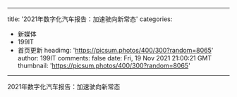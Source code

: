 
---
title: '2021年数字化汽车报告：加速驶向新常态'
categories: 
 - 新媒体
 - 199IT
 - 首页更新
headimg: 'https://picsum.photos/400/300?random=8065'
author: 199IT
comments: false
date: Fri, 19 Nov 2021 21:00:21 GMT
thumbnail: 'https://picsum.photos/400/300?random=8065'
---

<div>   
2021年数字化汽车报告：加速驶向新常态  
</div>
            